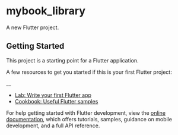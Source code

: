 # mybook_library

A new Flutter project.

## Getting Started

This project is a starting point for a Flutter application.
 
A few resources to get you started if this is your first Flutter project:



__
- [Lab: Write your first Flutter app](https://docs.flutter.dev/get-started/codelab)
- [Cookbook: Useful Flutter samples](https://docs.flutter.dev/cookbook)

For help getting started with Flutter development, view the
[online documentation](https://docs.flutter.dev/), which offers tutorials,
samples, guidance on mobile development, and a full API reference.
